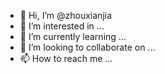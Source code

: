 - 👋 Hi, I’m @zhouxianjia
- 👀 I’m interested in ...
- 🌱 I’m currently learning ...
- 💞️ I’m looking to collaborate on ...
- 📫 How to reach me ...

<!---
zhouxianjia/zhouxianjia is a ✨ special ✨ repository because its `README.md` (this file) appears on your GitHub profile.
You can click the Preview link to take a look at your changes.
--->
